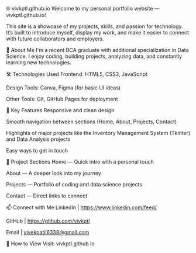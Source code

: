 🌐 vivkptl.github.io
Welcome to my personal portfolio website — vivkptl.github.io!

This site is a showcase of my projects, skills, and passion for technology.
It’s built to introduce myself, display my work, and make it easier to connect with future collaborators and employers.

📖 About Me
I'm a recent BCA graduate with additional specialization in Data Science.
I enjoy coding, building projects, analyzing data, and constantly learning new technologies.

🛠️ Technologies Used
Frontend: HTML5, CSS3, JavaScript

Design Tools: Canva, Figma (for basic UI ideas)

Other Tools: Git, GitHub Pages for deployment

🚀 Key Features
Responsive and clean design

Smooth navigation between sections (Home, About, Projects, Contact)

Highlights of major projects like the Inventory Management System (Tkinter) and Data Analysis projects

Easy ways to get in touch

📂 Project Sections
Home — Quick intro with a personal touch

About — A deeper look into my journey

Projects — Portfolio of coding and data science projects

Contact — Direct links to connect

📫 Connect with Me
LinkedIn | https://www.linkedin.com/feed/

GitHub | https://github.com/vivkptl

Email | vivekpatil6338@gmail.com

🚀 How to View
Visit: vivkptl.github.io

